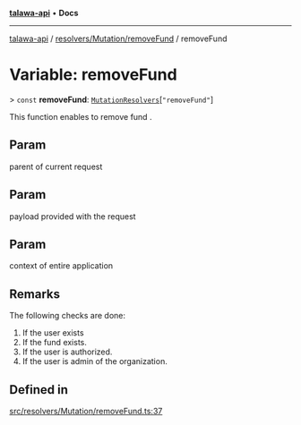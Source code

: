 [**talawa-api**](../../../../README.md) • **Docs**

***

[talawa-api](../../../../modules.md) / [resolvers/Mutation/removeFund](../README.md) / removeFund

# Variable: removeFund

\> `const` **removeFund**: [`MutationResolvers`](../../../../types/generatedGraphQLTypes/type-aliases/MutationResolvers.md)\[`"removeFund"`\]

This function enables to remove fund .

## Param

parent of current request

## Param

payload provided with the request

## Param

context of entire application

## Remarks

The following checks are done:
1. If the user exists
2. If the fund  exists.
3. If the user is authorized.
4. If the user is admin of the organization.

## Defined in

[src/resolvers/Mutation/removeFund.ts:37](https://github.com/PalisadoesFoundation/talawa-api/blob/7fc9f13527dc6ead651f268e58527dcc279b95bc/src/resolvers/Mutation/removeFund.ts#L37)
